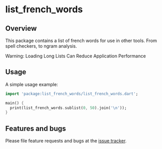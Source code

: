 # list_french_words

## Overview
This package contains a list of french words for use in other tools. From spell checkers, to ngram analysis.

Warning: Loading Long Lists Can Reduce Application Performance

## Usage

A simple usage example:

```dart
import 'package:list_french_words/list_french_words.dart';

main() {
  print(list_french_words.sublist(0, 50).join('\n'));
}
```

## Features and bugs

Please file feature requests and bugs at the [issue tracker][tracker].

[tracker]: https://github.com/ALMaclaine/dart_list_french_words/issues
